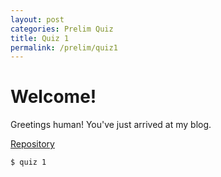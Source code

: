 ```yaml
---
layout: post
categories: Prelim Quiz
title: Quiz 1
permalink: /prelim/quiz1
---
```

# Welcome!

Greetings human! You've just arrived at my blog. 

<p> <a href="https://github.com/jesmatienzo-tip/sysad2-12021/"> Repository </a> </p>

```
$ quiz 1
```



